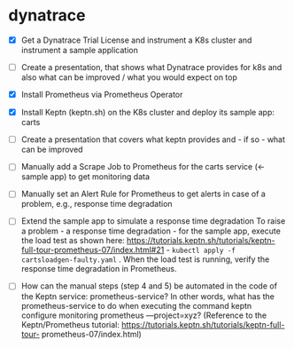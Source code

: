 # dynatrace
- [x] Get a Dynatrace Trial License and instrument a K8s cluster and instrument a sample application

- [ ] Create a presentation, that shows what Dynatrace provides for k8s and also what can be improved / what you would expect on top
- [x] Install Prometheus via Prometheus Operator
- [x] Install Keptn (keptn.sh) on the K8s cluster and deploy its sample app: carts
- [ ] Create a presentation that covers what keptn provides and - if so - what can be improved
- [ ] Manually add a Scrape Job to Prometheus for the carts service (← sample app) to get monitoring data
- [ ] Manually set an Alert Rule for Prometheus to get alerts in case of a problem, e.g., response time degradation
- [ ] Extend the sample app to simulate a response time degradation To raise a problem - a response time degradation - for the sample app, execute the load test as shown
here: https://tutorials.keptn.sh/tutorials/keptn-full-tour-prometheus-07/index.html#21 - `kubectl apply -f cartsloadgen-faulty.yaml` . When the load test is running, verify the response time degradation in Prometheus.
- [ ] How can the manual steps (step 4 and 5) be automated in the code of the Keptn service: prometheus-service? In other words, what has the prometheus-service to do when executing the command keptn configure monitoring prometheus —project=xyz?
(Reference to the Keptn/Prometheus tutorial: https://tutorials.keptn.sh/tutorials/keptn-full-tour- prometheus-07/index.html)

